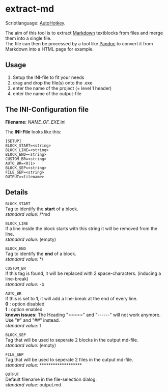 extract-md
==========

Scriptlanguage: [AutoHotkey](http://www.autohotkey.com/ "AutoHotkey homepage").

The aim of this tool is to extract [Markdown][link_md] textblocks
from files and merge them into a single file.  
The file can then be processed by a tool like [Pandoc][link_pandoc] to convert it from Markdown into a HTML page for example.

Usage
-----
1. Setup the INI-file to fit your needs
2. drag and drop the file(s) onto the .exe
3. enter the name of the project (= level 1 header)
4. enter the name of the output-file


The INI-Configuration file
--------------------------
**Filename:** *NAME_OF_EXE*.ini  

The **INI-File** looks like this:  

	[SETUP]
	BLOCK_START=<string>
	BLOCK_LINE=<string>
	BLOCK_END=<string>
	CUSTOM_BR=<string>
	AUTO_BR=<0|1>
	BLOCK_SEP=<string>
	FILE_SEP=<string>
	OUTPUT=<filename>

Details
---------
`BLOCK_START`   
Tag to identify the **start** of a block.  
 *standard value:* &#47;\*md   

`BLOCK_LINE`   
If a line inside the block starts with this string it will be removed from the line.  
 *standard value:* (empty)   

`BLOCK_END`   
Tag to identify the **end** of a block.  
 *standard value:* \*&#47;   

`CUSTOM_BR`   
If this tag is found, it will be replaced with 2 space-characters. (inducing a line-break)  
 *standard value:* &#45;b   

`AUTO_BR`   
If this is set to __1__, it will add a line-break at the end of every line.  
__0__ : option disabled  
__1__ : option enabled  
__known issues:__ The Heading "=====" and "------" will not work anymore. Use "#" and "##" instead.  
 *standard value:* 1   

`BLOCK_SEP`   
Tag that will be used to seperate 2 blocks in the output md-file.  
 *standard value:* (empty) 
  
`FILE_SEP`   
Tag that will be used to seperate 2 files in the output md-file.  
 *standard value:* *******************   

`OUTPUT`   
Default filename in the file-selection dialog.  
 *standard value:* output.md   

[link_md]: http://daringfireball.net/projects/markdown/ "Markdown Homepage"
[link_pandoc]: http://johnmacfarlane.net/pandoc/ "Pandoc Homepage"
